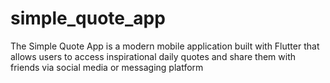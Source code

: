 # simple_quote_app

The Simple Quote App is a modern mobile application built with Flutter that allows users to access inspirational daily quotes and share them with friends via social media or messaging platform
